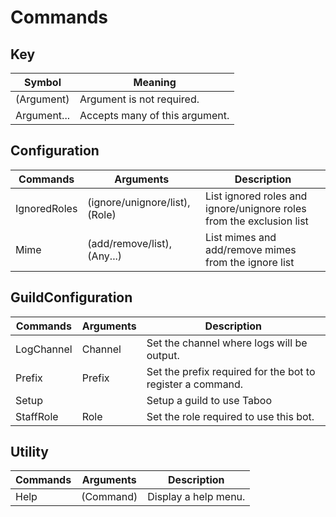 # Commands

## Key 
| Symbol      | Meaning                        |
| ----------- | ------------------------------ |
| (Argument)  | Argument is not required.      |
| Argument... | Accepts many of this argument. |

## Configuration
| Commands     | Arguments                      | Description                                                          |
| ------------ | ------------------------------ | -------------------------------------------------------------------- |
| IgnoredRoles | (ignore/unignore/list), (Role) | List ignored roles and ignore/unignore roles from the exclusion list |
| Mime         | (add/remove/list), (Any...)    | List mimes and add/remove mimes from the ignore list                 |

## GuildConfiguration
| Commands   | Arguments | Description                                                |
| ---------- | --------- | ---------------------------------------------------------- |
| LogChannel | Channel   | Set the channel where logs will be output.                 |
| Prefix     | Prefix    | Set the prefix required for the bot to register a command. |
| Setup      |           | Setup a guild to use Taboo                                 |
| StaffRole  | Role      | Set the role required to use this bot.                     |

## Utility
| Commands | Arguments | Description          |
| -------- | --------- | -------------------- |
| Help     | (Command) | Display a help menu. |

